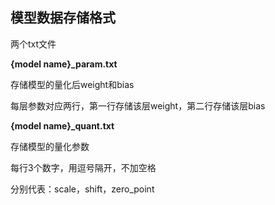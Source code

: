 ## 模型数据存储格式

两个txt文件

**{model name}_param.txt**

存储模型的量化后weight和bias

每层参数对应两行，第一行存储该层weight，第二行存储该层bias

**{model name}_quant.txt**

存储模型的量化参数

每行3个数字，用逗号隔开，不加空格

分别代表：scale，shift，zero_point